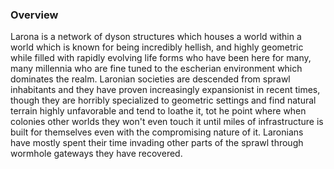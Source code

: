 
### Overview

Larona is a network of dyson structures which houses a world within a world which is known for being incredibly hellish, and highly geometric while filled with rapidly evolving life forms who have been here for many, many millennia who are fine tuned to the escherian environment which dominates the realm.  Laronian societies are descended from sprawl inhabitants and they have proven increasingly expansionist in recent times, though they are horribly specialized to geometric settings and find natural terrain highly unfavorable and tend to loathe it, tot he point where when colonies other worlds they won't even touch it until miles of infrastructure is built for themselves even with the compromising nature of it.  Laronians have mostly spent their time invading other parts of the sprawl through wormhole gateways they have recovered.
